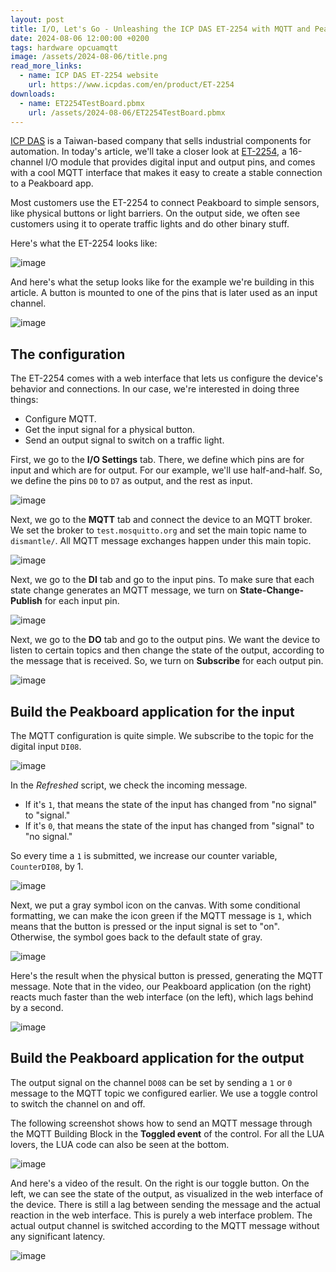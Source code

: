 ```yaml
---
layout: post
title: I/O, Let's Go - Unleashing the ICP DAS ET-2254 with MQTT and Peakboard
date: 2024-08-06 12:00:00 +0200
tags: hardware opcuamqtt
image: /assets/2024-08-06/title.png
read_more_links:
  - name: ICP DAS ET-2254 website
    url: https://www.icpdas.com/en/product/ET-2254
downloads:
  - name: ET2254TestBoard.pbmx
    url: /assets/2024-08-06/ET2254TestBoard.pbmx
---
```

[ICP DAS](https://www.icpdas.com/) is a Taiwan-based company that sells industrial components for automation. In today's article, we'll take a closer look at [ET-2254](https://www.icpdas.com/en/product/ET-2254), a 16-channel I/O module that provides digital input and output pins, and comes with a cool MQTT interface that makes it easy to create a stable connection to a Peakboard app.

Most customers use the ET-2254 to connect Peakboard to simple sensors, like physical buttons or light barriers. On the output side, we often see customers using it to operate traffic lights and do other binary stuff.

Here's what the ET-2254 looks like:

![image](/assets/2024-08-06/010.png)

And here's what the setup looks like for the example we're building in this article. A button is mounted to one of the pins that is later used as an input channel.

![image](/assets/2024-08-06/015.jpg)

## The configuration

The ET-2254 comes with a web interface that lets us configure the device's behavior and connections. In our case, we're interested in doing three things:
* Configure MQTT.
* Get the input signal for a physical button.
* Send an output signal to switch on a traffic light.

First, we go to the **I/O Settings** tab. There, we define which pins are for input and which are for output. For our example, we'll use half-and-half. So, we define the pins `D0` to `D7` as output, and the rest as input.

![image](/assets/2024-08-06/020.png)

Next, we go to the **MQTT** tab and connect the device to an MQTT broker. We set the broker to `test.mosquitto.org` and set the main topic name to `dismantle/`. All MQTT message exchanges happen under this main topic.

![image](/assets/2024-08-06/030.png)

Next, we go to the **DI** tab and go to the input pins. To make sure that each state change generates an MQTT message, we turn on **State-Change-Publish** for each input pin.

![image](/assets/2024-08-06/040.png)

Next, we go to the **DO** tab and go to the output pins. We want the device to listen to certain topics and then change the state of the output, according to the message that is received. So, we turn on **Subscribe** for each output pin.

![image](/assets/2024-08-06/050.png)

## Build the Peakboard application for the input

The MQTT configuration is quite simple. We subscribe to the topic for the digital input `DI08`.

![image](/assets/2024-08-06/060.png)

In the *Refreshed* script, we check the incoming message.
* If it's `1`, that means the state of the input has changed from "no signal" to "signal."
* If it's `0`, that means the state of the input has changed from "signal" to "no signal."

So every time a `1` is submitted, we increase our counter variable, `CounterDI08`, by 1.

![image](/assets/2024-08-06/070.png)

Next, we put a gray symbol icon on the canvas. With some conditional formatting, we can make the icon green if the MQTT message is `1`, which means that the button is pressed or the input signal is set to "on". Otherwise, the symbol goes back to the default state of gray.

![image](/assets/2024-08-06/080.png)

Here's the result when the physical button is pressed, generating the MQTT message. Note that in the video, our Peakboard application (on the right) reacts much faster than the web interface (on the left), which lags behind by a second.

![image](/assets/2024-08-06/result1.gif)

## Build the Peakboard application for the output

The output signal on the channel `DO08` can be set by sending a `1` or `0` message to the MQTT topic we configured earlier. We use a toggle control to switch the channel on and off. 

The following screenshot shows how to send an MQTT message through the MQTT Building Block in the **Toggled event** of the control. For all the LUA lovers, the LUA code can also be seen at the bottom.

![image](/assets/2024-08-06/090.png)

And here's a video of the result. On the right is our toggle button. On the left, we can see the state of the output, as visualized in the web interface of the device. There is still a lag between sending the message and the actual reaction in the web interface. This is purely a web interface problem. The actual output channel is switched according to the MQTT message without any significant latency.

![image](/assets/2024-08-06/result2.gif)